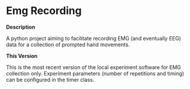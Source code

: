 # Emg Recording
**Description**

A python project aiming to facilitate recording EMG (and eventually EEG) data for a collection of prompted hand movements.


**This Version**

This is the most recent version of the local experiment software for EMG collection only. 
Experiment parameters (number of repetitions and timing) can be configured in the timer class.
